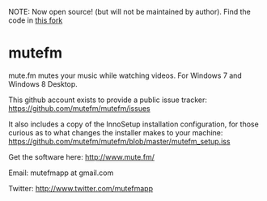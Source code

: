 NOTE: Now open source! (but will not be maintained by author).  Find the code in [this fork ](https://github.com/jaredsohn/mutefm)


mutefm
======

mute.fm mutes your music while watching videos.  For Windows 7 and Windows 8 Desktop.

This github account exists to provide a public issue tracker: https://github.com/mutefm/mutefm/issues

It also includes a copy of the InnoSetup installation configuration, for those curious as to what changes the installer makes to your machine: https://github.com/mutefm/mutefm/blob/master/mutefm_setup.iss

Get the software here: http://www.mute.fm/

Email: mutefmapp at gmail.com

Twitter: http://www.twitter.com/mutefmapp
